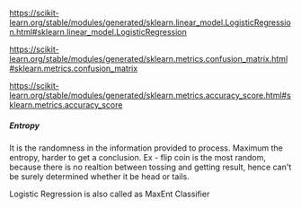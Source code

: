 https://scikit-learn.org/stable/modules/generated/sklearn.linear_model.LogisticRegression.html#sklearn.linear_model.LogisticRegression

https://scikit-learn.org/stable/modules/generated/sklearn.metrics.confusion_matrix.html#sklearn.metrics.confusion_matrix

https://scikit-learn.org/stable/modules/generated/sklearn.metrics.accuracy_score.html#sklearn.metrics.accuracy_score


##### Entropy

It is the randomness in the information provided to process. Maximum the entropy, harder to get a conclusion. Ex - flip coin is the most random, because there is no realtion between tossing and getting result, hence can't be surely determined whether it be head or tails.

Logistic Regression is also called as MaxEnt Classifier
